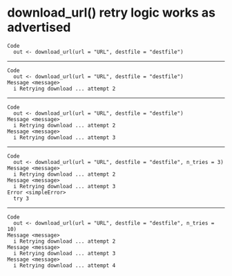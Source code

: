 # download_url() retry logic works as advertised

    Code
      out <- download_url(url = "URL", destfile = "destfile")

---

    Code
      out <- download_url(url = "URL", destfile = "destfile")
    Message <message>
      i Retrying download ... attempt 2

---

    Code
      out <- download_url(url = "URL", destfile = "destfile")
    Message <message>
      i Retrying download ... attempt 2
    Message <message>
      i Retrying download ... attempt 3

---

    Code
      out <- download_url(url = "URL", destfile = "destfile", n_tries = 3)
    Message <message>
      i Retrying download ... attempt 2
    Message <message>
      i Retrying download ... attempt 3
    Error <simpleError>
      try 3

---

    Code
      out <- download_url(url = "URL", destfile = "destfile", n_tries = 10)
    Message <message>
      i Retrying download ... attempt 2
    Message <message>
      i Retrying download ... attempt 3
    Message <message>
      i Retrying download ... attempt 4

